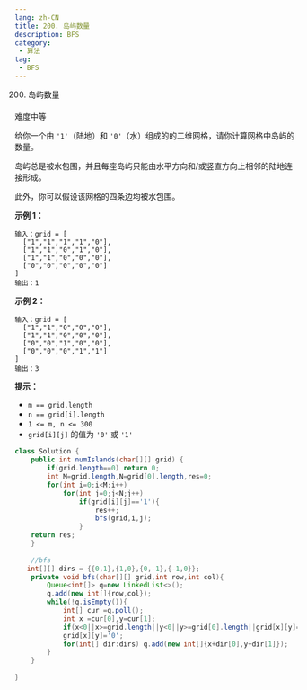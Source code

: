 ```yaml
---
lang: zh-CN
title: 200. 岛屿数量
description: BFS
category: 
 - 算法
tag:
 - BFS
---
```


200. 岛屿数量
#### [](https://leetcode.cn/problems/number-of-islands/)

难度中等

给你一个由 `'1'`（陆地）和 `'0'`（水）组成的的二维网格，请你计算网格中岛屿的数量。

岛屿总是被水包围，并且每座岛屿只能由水平方向和/或竖直方向上相邻的陆地连接形成。

此外，你可以假设该网格的四条边均被水包围。

 

**示例 1：**

```
输入：grid = [
  ["1","1","1","1","0"],
  ["1","1","0","1","0"],
  ["1","1","0","0","0"],
  ["0","0","0","0","0"]
]
输出：1
```

**示例 2：**

```
输入：grid = [
  ["1","1","0","0","0"],
  ["1","1","0","0","0"],
  ["0","0","1","0","0"],
  ["0","0","0","1","1"]
]
输出：3
```

 

**提示：**

- `m == grid.length`
- `n == grid[i].length`
- `1 <= m, n <= 300`
- `grid[i][j]` 的值为 `'0'` 或 `'1'`

```java
class Solution {
    public int numIslands(char[][] grid) {
        if(grid.length==0) return 0;
        int M=grid.length,N=grid[0].length,res=0;
        for(int i=0;i<M;i++)
            for(int j=0;j<N;j++)
                if(grid[i][j]=='1'){
                    res++;
                    bfs(grid,i,j);
                }
    return res;
    }
    
    //bfs
   int[][] dirs = {{0,1},{1,0},{0,-1},{-1,0}};
    private void bfs(char[][] grid,int row,int col){
        Queue<int[]> q=new LinkedList<>();
        q.add(new int[]{row,col});
        while(!q.isEmpty()){
            int[] cur =q.poll();
            int x =cur[0],y=cur[1];
            if(x<0||x>=grid.length||y<0||y>=grid[0].length||grid[x][y]=='0') continue;
            grid[x][y]='0';
            for(int[] dir:dirs) q.add(new int[]{x+dir[0],y+dir[1]});
        }
    }
    
}
```

